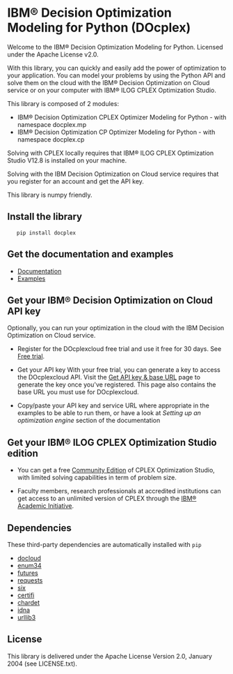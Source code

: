 # IBM&reg; Decision Optimization Modeling for Python (DOcplex)

Welcome to the IBM&reg; Decision Optimization Modeling for Python.
Licensed under the Apache License v2.0.

With this library, you can quickly and easily add the power of optimization to
your application. You can model your problems by using the Python API and solve
them on the cloud with the IBM&reg; Decision Optimization on Cloud service or on
your computer with IBM&reg; ILOG CPLEX Optimization Studio.

This library is composed of 2 modules:

* IBM&reg; Decision Optimization CPLEX Optimizer Modeling for Python - with namespace docplex.mp
* IBM&reg; Decision Optimization CP Optimizer Modeling for Python - with namespace docplex.cp

Solving with CPLEX locally requires that IBM&reg; ILOG CPLEX Optimization Studio V12.8
is installed on your machine.

Solving with the IBM Decision Optimization on Cloud service requires that you
register for an account and get the API key.

This library is numpy friendly.

## Install the library

```
   pip install docplex
```

## Get the documentation and examples

* [Documentation](http://ibmdecisionoptimization.github.io/docplex-doc/)
* [Examples](https://github.com/IBMDecisionOptimization/docplex-examples)

## Get your IBM&reg; Decision Optimization on Cloud API key

Optionally, you can run your optimization in the cloud with the IBM
Decision Optimization on Cloud service.
   
- Register for the DOcplexcloud free trial and use it free for 30 days. See [Free trial](https://developer.ibm.com/docloud/try-docloud-free).
 
- Get your API key
    With your free trial, you can generate a key to access the DOcplexcloud API. 
    Visit the [Get API key & base URL](http://developer.ibm.com/docloud/docs/api-key) page to generate the key once you've registered. 
    This page also contains the base URL you must use for DOcplexcloud.
    
- Copy/paste your API key and service URL where appropriate in the examples to be able to run them, or have a look at *Setting up an optimization engine* section of the documentation

## Get your IBM&reg; ILOG CPLEX Optimization Studio edition

- You can get a free [Community Edition](http://www-01.ibm.com/software/websphere/products/optimization/cplex-studio-community-edition)
 of CPLEX Optimization Studio, with limited solving capabilities in term of problem size.

- Faculty members, research professionals at accredited institutions can get access to an unlimited version of CPLEX through the
 [IBM&reg; Academic Initiative](http://www-304.ibm.com/ibm/university/academic/pub/page/ban_ilog_programming).

## Dependencies

These third-party dependencies are automatically installed with ``pip``

- [docloud](https://pypi.python.org/pypi/docloud)
- [enum34](https://pypi.python.org/pypi/enum34)
- [futures](https://pypi.python.org/pypi/futures)
- [requests](https://pypi.python.org/pypi/requests)
- [six](https://pypi.python.org/pypi/six)
- [certifi](https://pypi.python.org/pypi/certifi)
- [chardet](https://pypi.python.org/pypi/chardet)
- [idna](https://pypi.python.org/pypi/idna)
- [urllib3](https://pypi.python.org/pypi/urllib3)


## License

This library is delivered under the  Apache License Version 2.0, January 2004 (see LICENSE.txt).
